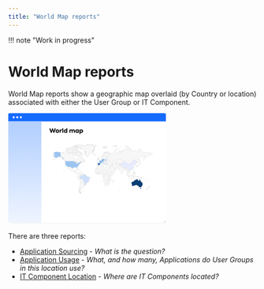 ```yaml
---
title: "World Map reports"
---
```


!!! note "Work in progress"

# World Map reports

World Map reports show a geographic map overlaid (by Country or location) associated with either the User Group or IT Component.

![Placeholder](../assets/images/world-map-thumbnail.png) 

There are three reports: 

- [Application Sourcing](application-sourcing-report.md) - *What is the question?*
- [Application Usage](application-usage-report.md) - *What, and how many, Applications do User Groups in this location use?*
- [IT Component Location](it-component-location-report.md) - *Where are IT Components located?*
